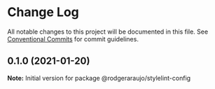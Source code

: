 # Change Log

All notable changes to this project will be documented in this file.
See [Conventional Commits](https://conventionalcommits.org) for commit guidelines.

## 0.1.0 (2021-01-20)

**Note:** Initial version for package @rodgeraraujo/stylelint-config
